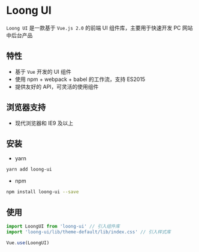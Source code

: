 # Loong UI

`Loong UI` 是一款基于 `Vue.js 2.0` 的前端 UI 组件库，主要用于快速开发 PC 网站中后台产品

## 特性

- 基于 `Vue` 开发的 UI 组件
- 使用 npm + webpack + babel 的工作流，支持 ES2015
- 提供友好的 API，可灵活的使用组件

## 浏览器支持

- 现代浏览器和 IE9 及以上

## 安装

- yarn

```bash
yarn add loong-ui
```

- npm 

```bash
npm install loong-ui --save
```

## 使用

```js
import LoongUI from 'loong-ui' // 引入组件库
import 'loong-ui/lib/theme-default/lib/index.css' // 引入样式库

Vue.use(LoongUI)
```